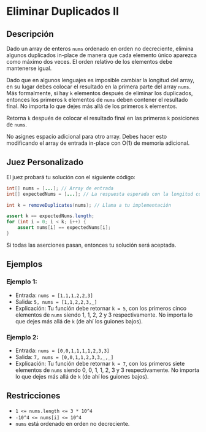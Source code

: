 # Eliminar Duplicados II

## Descripción

Dado un array de enteros `nums` ordenado en orden no decreciente, elimina algunos duplicados in-place de manera que cada elemento único aparezca como máximo dos veces. El orden relativo de los elementos debe mantenerse igual.

Dado que en algunos lenguajes es imposible cambiar la longitud del array, en su lugar debes colocar el resultado en la primera parte del array `nums`. Más formalmente, si hay `k` elementos después de eliminar los duplicados, entonces los primeros `k` elementos de `nums` deben contener el resultado final. No importa lo que dejes más allá de los primeros `k` elementos.

Retorna `k` después de colocar el resultado final en las primeras `k` posiciones de `nums`.

No asignes espacio adicional para otro array. Debes hacer esto modificando el array de entrada in-place con O(1) de memoria adicional.

## Juez Personalizado

El juez probará tu solución con el siguiente código:

```java
int[] nums = [...]; // Array de entrada
int[] expectedNums = [...]; // La respuesta esperada con la longitud correcta

int k = removeDuplicates(nums); // Llama a tu implementación

assert k == expectedNums.length;
for (int i = 0; i < k; i++) {
    assert nums[i] == expectedNums[i];
}
```

Si todas las aserciones pasan, entonces tu solución será aceptada.

## Ejemplos

### Ejemplo 1:
- Entrada: `nums = [1,1,1,2,2,3]`
- Salida: `5, nums = [1,1,2,2,3,_]`
- Explicación: Tu función debe retornar `k = 5`, con los primeros cinco elementos de `nums` siendo 1, 1, 2, 2 y 3 respectivamente. No importa lo que dejes más allá de `k` (de ahí los guiones bajos).

### Ejemplo 2:
- Entrada: `nums = [0,0,1,1,1,1,2,3,3]`
- Salida: `7, nums = [0,0,1,1,2,3,3,_,_]`
- Explicación: Tu función debe retornar `k = 7`, con los primeros siete elementos de `nums` siendo 0, 0, 1, 1, 2, 3 y 3 respectivamente. No importa lo que dejes más allá de `k` (de ahí los guiones bajos).

## Restricciones
- `1 <= nums.length <= 3 * 10^4`
- `-10^4 <= nums[i] <= 10^4`
- `nums` está ordenado en orden no decreciente.